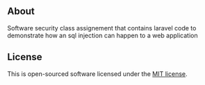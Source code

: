 

## About 

Software security class assignement that contains laravel code to demonstrate how an sql injection can happen to a web application

## License

This is open-sourced software licensed under the [MIT license](https://opensource.org/licenses/MIT).
